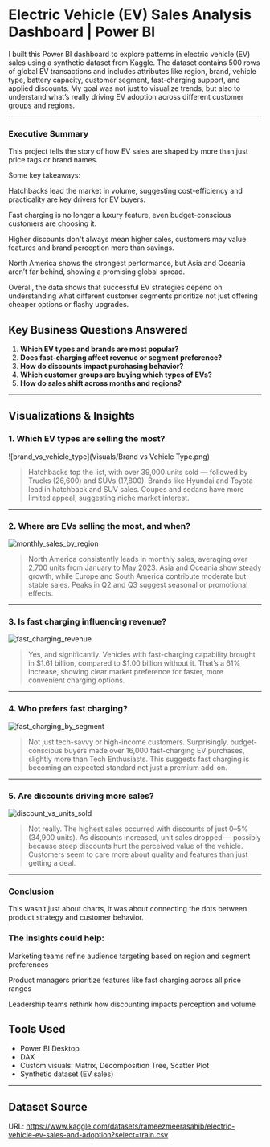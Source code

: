 #  Electric Vehicle (EV) Sales Analysis Dashboard | Power BI

I built this Power BI dashboard to explore patterns in electric vehicle (EV) sales using a synthetic dataset from Kaggle. The dataset contains 500 rows of global EV transactions and includes attributes like region, brand, vehicle type, battery capacity, customer segment, fast-charging support, and applied discounts. My goal was not just to visualize trends, but also to understand what’s really driving EV adoption across different customer groups and regions.

---

### Executive Summary

This project tells the story of how EV sales are shaped by more than just price tags or brand names. 

Some key takeaways:

Hatchbacks lead the market in volume, suggesting cost-efficiency and practicality are key drivers for EV buyers.

Fast charging is no longer a luxury feature, even budget-conscious customers are choosing it.

Higher discounts don't always mean higher sales, customers may value features and brand perception more than savings.

North America shows the strongest performance, but Asia and Oceania aren’t far behind, showing a promising global spread.

Overall, the data shows that successful EV strategies depend on understanding what different customer segments prioritize not just offering cheaper options or flashy upgrades.

##  Key Business Questions Answered

1. **Which EV types and brands are most popular?**
2. **Does fast-charging affect revenue or segment preference?**
3. **How do discounts impact purchasing behavior?**
4. **Which customer groups are buying which types of EVs?**
5. **How do sales shift across months and regions?**

---

##  Visualizations & Insights

### 1. Which EV types are selling the most?
![brand_vs_vehicle_type](Visuals/Brand vs Vehicle Type.png)

> Hatchbacks top the list, with over 39,000 units sold — followed by Trucks (26,600) and SUVs (17,800). Brands like Hyundai and Toyota lead in hatchback and SUV sales. Coupes and sedans have more limited appeal, suggesting niche market interest.

---

### 2. Where are EVs selling the most, and when?  
![monthly_sales_by_region](Visuals/Monthly_Sales_By_Region.png)

> North America consistently leads in monthly sales, averaging over 2,700 units from January to May 2023. Asia and Oceania show steady growth, while Europe and South America contribute moderate but stable sales. Peaks in Q2 and Q3 suggest seasonal or promotional effects.

---

### 3. Is fast charging influencing revenue? 
![fast_charging_revenue](Visuals/Fast_Charging_Revenue.png)

>Yes, and significantly. Vehicles with fast-charging capability brought in $1.61 billion, compared to $1.00 billion without it. That’s a 61% increase, showing clear market preference for faster, more convenient charging options.

---

### 4. Who prefers fast charging?
![fast_charging_by_segment](Visuals/Fast_Charging_By_Segment.png)

> Not just tech-savvy or high-income customers. Surprisingly, budget-conscious buyers made over 16,000 fast-charging EV purchases, slightly more than Tech Enthusiasts. This suggests fast charging is becoming an expected standard not just a premium add-on.

---

### 5. Are discounts driving more sales?
![discount_vs_units_sold](Visuals/Discount_vs_Units_Sold.png)

> Not really. The highest sales occurred with discounts of just 0–5% (34,900 units). As discounts increased, unit sales dropped — possibly because steep discounts hurt the perceived value of the vehicle. Customers seem to care more about quality and features than just getting a deal.

---
### Conclusion

This wasn’t just about charts, it was about connecting the dots between product strategy and customer behavior. 

### The insights could help:

Marketing teams refine audience targeting based on region and segment preferences

Product managers prioritize features like fast charging across all price ranges

Leadership teams rethink how discounting impacts perception and volume

##  Tools Used
- Power BI Desktop
- DAX
- Custom visuals: Matrix, Decomposition Tree, Scatter Plot
- Synthetic dataset (EV sales)

---

##  Dataset Source
URL: https://www.kaggle.com/datasets/rameezmeerasahib/electric-vehicle-ev-sales-and-adoption?select=train.csv


